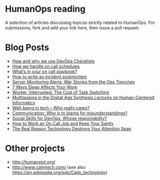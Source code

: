 HumanOps reading
================
A selection of articles discussing topicss strictly related to HumanOps.
For submissions, fork and add your link here, then issue a pull request.

Blog Posts
==========

- [How and why we use DevOps Checklists](https://blog.serverdensity.com/how-and-why-we-use-devops-checklists/)
- [How we handle on call schedules](https://blog.serverdensity.com/how-we-handle-on-call-schedules/)
- [What’s in your on call playbook?](https://blog.serverdensity.com/whats-on-call-playbook/)
- [How to write an incident postmortem](https://blog.serverdensity.com/how-to-write-a-postmortem/)
- [Server Monitoring Alerts: War Stories from the Ops Trenches](https://blog.serverdensity.com/server-monitoring-alerts-war-stories-from-the-ops-trenches/)
- [7 Ways Sleep Affects Your Work](http://www.huffingtonpost.com/2014/09/26/sleep-work_n_5869168.html)
- [Worker, Interrupted: The Cost of Task Switching](http://www.fastcompany.com/944128/worker-interrupted-cost-task-switching)
- [Multitasking in the Digital Age Synthesis Lectures on Human-Centered Informatics](https://books.google.it/books?id=-WQmCAAAQBAJ&lpg=PP1&ots=bSstJvz_I6&dq=%22Multitasking+in+the+Digital+Age+Synthesis+Lectures+on+Human-Centered+Informatics%22&pg=PA50&redir_esc=y#v=onepage&q&f=false)
- [Well-being in tech – Who really cares?](http://devops.com/2015/08/21/well-tech-really-cares/)
- [Communication: Who is to blame for misunderstandings?](http://devops.com/2015/05/12/communication-blame-misunderstandings/)
- [Social Skills for DevOps: Whose responsibility?](http://devops.com/2015/05/05/social-skills-devops-whose-responsibility/)
- [How to Work an On Call Job and Keep Your Sanity](http://lifehacker.com/5983847/how-to-work-an-on-call-job-and-keep-your-sanity)
- [The Real Reason Technology Destroys Your Attention Span](http://www.inc.com/art-markman/the-real-reason-technology-destroys-your-attention-span-is-timing.html)

Other projects
==============

- http://humanstxt.org/
- http://www.calmtech.com/ (see also https://en.wikipedia.org/wiki/Calm_technology)


